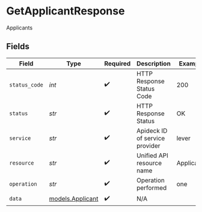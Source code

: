 # GetApplicantResponse

Applicants


## Fields

| Field                                      | Type                                       | Required                                   | Description                                | Example                                    |
| ------------------------------------------ | ------------------------------------------ | ------------------------------------------ | ------------------------------------------ | ------------------------------------------ |
| `status_code`                              | *int*                                      | :heavy_check_mark:                         | HTTP Response Status Code                  | 200                                        |
| `status`                                   | *str*                                      | :heavy_check_mark:                         | HTTP Response Status                       | OK                                         |
| `service`                                  | *str*                                      | :heavy_check_mark:                         | Apideck ID of service provider             | lever                                      |
| `resource`                                 | *str*                                      | :heavy_check_mark:                         | Unified API resource name                  | Applicants                                 |
| `operation`                                | *str*                                      | :heavy_check_mark:                         | Operation performed                        | one                                        |
| `data`                                     | [models.Applicant](../models/applicant.md) | :heavy_check_mark:                         | N/A                                        |                                            |